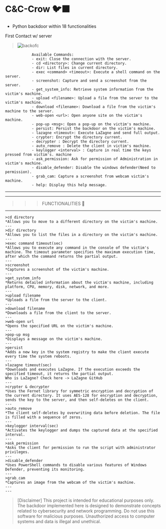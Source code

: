 # C&C-Crow 🐦‍⬛
* Python backdoor within 18 functionalities 

First Contact w/ server
>![backofc](https://github.com/Mizugue/Crow-CC/assets/126506298/2ca35f28-369e-432f-bd90-db8a9b160473)




```
            Available Commands:
            - exit: Close the connection with the server.
            - cd <directory>: Change current directory.
            - dir: List files in current directory.
            - exec <command> <timeout>: Execute a shell command on the server.
            - screenshot: Capture and send a screenshot from the server.
            - get_system_info: Retrieve system information from the victim's machine.
            - upload <filename>: Upload a file from the server to the victim's machine.
            - download <filename>: Download a file from the victim's machine to the server.
            - web-open <url>: Open anyone site on the victim's machine.
            - pop-up <msg>: Open a pop-up on the victim's machine.
            - persist: Persist the backdoor on the victim's machine.
            - lazagne <timeout>: Execute LaZagne and send full output.
            - crypter: Encrypt the directory current.
            - decrypter : Decrypt the directory current.
            - auto_remove : Delete the client in victim's machine.
            - keylogger <interval> : Capture in real time the keys pressed from victim's. machine
            - ask_permission: Ask for permission of Administration in victim's machine.
            - disable_defender: Disable the windows defender(Need to permission).
            - grab_cam: Capture a screenshot from webcam victim's machine.
            - help: Display this help message.

```

___

---

>>>FUNCTIONALITIES 🔧
---


    >cd directory
    *Allows you to move to a different directory on the victim's machine.
    ---
    >dir directory
    *Allows you to list the files in a directory on the victim's machine.
    ---
    >exec command timeout(sec)
    *Allows you to execute any command in the console of the victim's machine. The timeout parameter specifies the maximum execution time, after which the command returns the partial output.
    ---
    >screenshot
    *Captures a screenshot of the victim's machine.
    ---
    >get_system_info
    *Returns detailed information about the victim's machine, including platform, CPU, memory, disk, network, and more.
    ---
    >upload filename
    *Uploads a file from the server to the client.
    ---
    >download filename
    *Downloads a file from the client to the server.
    ---
    >web-open url
    *Opens the specified URL on the victim's machine.
    ---
    >pop-up msg
    *Displays a message on the victim's machine.
    ---
    >persist
    *Adds a new key in the system registry to make the client execute every time the system reboots.
    ---
    >lazagne timeout(sec)
    *Downloads and executes LaZagne. If the execution exceeds the specified timeout, it returns the partial output.
    Who is LaZagne? Check here -> LaZagne GitHub
    ---
    >crypter & decrypter
    *Uses the Fernet library for symmetric encryption and decryption of the current directory. It uses AES-128 for encryption and decryption, sends the key to the server, and then self-deletes on the client.
    ---
    >auto_remove
    *The client self-deletes by overwriting data before deletion. The file is filled with a sequence of zeros.
    ---
    >keylogger interval(sec)
    *Activates the keylogger and dumps the captured data at the specified interval.
    ---
    >ask_permission
    *Asks the client for permission to run the script with administrator privileges.
    ---
    >disable_defender
    *Uses PowerShell commands to disable various features of Windows Defender, preventing its monitoring.
    ---
    >grab_cam
    *Captures an image from the webcam of the victim's machine.
    ---
    ---
>[Disclaimer]
>This project is intended for educational purposes only. The backdoor implemented here is designed to demonstrate concepts related to cybersecurity and network programming. Do not use this software for malicious purposes. Unauthorized access to computer systems and data is illegal and unethical.        
